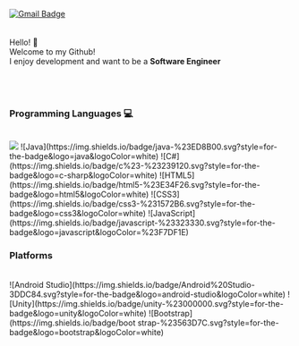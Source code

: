 [![Gmail Badge](https://img.shields.io/badge/Gmail-D14836?style=flat&logo=Gmail&logoColor=white)](mailto:chanhokim9848@gmail.com)     
<br>  
Hello! :wave:  
Welcome to my Github!  
I enjoy development and want to be a **Software Engineer**  
<br>  
<br>  
### Programming Languages 💻
<br>  
<img src="https://img.shields.io/badge/Python-3766AB?style=flat-square&logo=Python&logoColor=white"/></a>
![Java](https://img.shields.io/badge/java-%23ED8B00.svg?style=for-the-badge&logo=java&logoColor=white)
![C#](https://img.shields.io/badge/c%23-%23239120.svg?style=for-the-badge&logo=c-sharp&logoColor=white)
![HTML5](https://img.shields.io/badge/html5-%23E34F26.svg?style=for-the-badge&logo=html5&logoColor=white)
![CSS3](https://img.shields.io/badge/css3-%231572B6.svg?style=for-the-badge&logo=css3&logoColor=white)
![JavaScript](https://img.shields.io/badge/javascript-%23323330.svg?style=for-the-badge&logo=javascript&logoColor=%23F7DF1E)

### Platforms
<br>  
![Android Studio](https://img.shields.io/badge/Android%20Studio-3DDC84.svg?style=for-the-badge&logo=android-studio&logoColor=white)
![Unity](https://img.shields.io/badge/unity-%23000000.svg?style=for-the-badge&logo=unity&logoColor=white)
![Bootstrap](https://img.shields.io/badge/boot
strap-%23563D7C.svg?style=for-the-badge&logo=bootstrap&logoColor=white)




